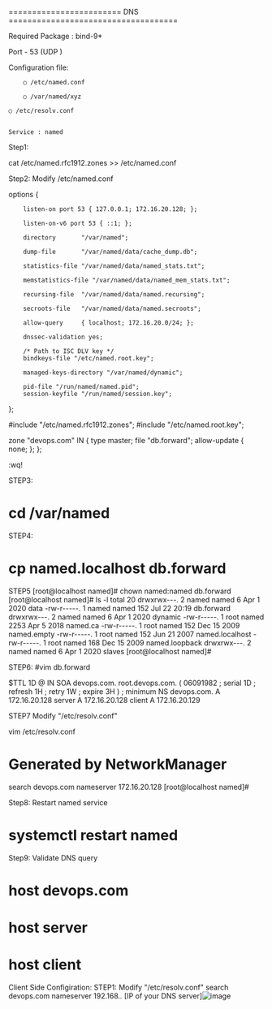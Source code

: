 ======================== DNS ====================================

 Required Package : bind-9*
	
 Port - 53 (UDP )
	
	
Configuration file:
	
        
        ○ /etc/named.conf
	
        ○ /var/named/xyz
        
	○ /etc/resolv.conf
		
		
	Service : named


Step1:


cat /etc/named.rfc1912.zones >> /etc/named.conf



Step2: Modify /etc/named.conf


options {

        listen-on port 53 { 127.0.0.1; 172.16.20.128; };
	
        listen-on-v6 port 53 { ::1; };
	
        directory       "/var/named";
	
        dump-file       "/var/named/data/cache_dump.db";
	
        statistics-file "/var/named/data/named_stats.txt";
	
        memstatistics-file "/var/named/data/named_mem_stats.txt";
	
        recursing-file  "/var/named/data/named.recursing";
	
        secroots-file   "/var/named/data/named.secroots";
	
        allow-query     { localhost; 172.16.20.0/24; };

        dnssec-validation yes;

        /* Path to ISC DLV key */
        bindkeys-file "/etc/named.root.key";

        managed-keys-directory "/var/named/dynamic";

        pid-file "/run/named/named.pid";
        session-keyfile "/run/named/session.key";
};

#include "/etc/named.rfc1912.zones";
#include "/etc/named.root.key";


zone "devops.com" IN {
        type master;
        file "db.forward";
        allow-update { none; };
};

:wq!


STEP3:
# cd /var/named
STEP4:
# cp named.localhost db.forward

STEP5
[root@localhost named]# chown named:named db.forward 
[root@localhost named]# ls -l
total 20
drwxrwx---. 2 named named    6 Apr  1  2020 data
-rw-r-----. 1 named named  152 Jul 22 20:19 db.forward
drwxrwx---. 2 named named    6 Apr  1  2020 dynamic
-rw-r-----. 1 root  named 2253 Apr  5  2018 named.ca
-rw-r-----. 1 root  named  152 Dec 15  2009 named.empty
-rw-r-----. 1 root  named  152 Jun 21  2007 named.localhost
-rw-r-----. 1 root  named  168 Dec 15  2009 named.loopback
drwxrwx---. 2 named named    6 Apr  1  2020 slaves
[root@localhost named]# 



STEP6:
#vim db.forward



$TTL 1D
@	IN SOA	devops.com. root.devops.com. (
					06091982 ; serial
					1D	; refresh
					1H	; retry
					1W	; expire
					3H )	; minimum
	NS	devops.com.
	A	172.16.20.128
server	A	172.16.20.128
client  A	172.16.20.129


STEP7
Modify "/etc/resolv.conf"

vim /etc/resolv.conf
# Generated by NetworkManager
search devops.com
nameserver 172.16.20.128
[root@localhost named]#


Step8: Restart named service
# systemctl restart named

Step9: Validate DNS query
# host devops.com
# host server
# host client

Client Side Configiration:
STEP1:
Modify "/etc/resolv.conf"
search devops.com 
nameserver 192.168.*.* [IP of your DNS server]![image](https://user-images.githubusercontent.com/87597729/210302443-3285e1c6-b470-4cf7-8d8c-cdd7be424d07.png)

